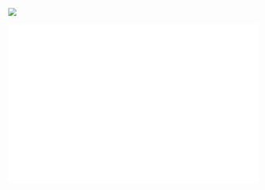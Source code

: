 [![](https://img.shields.io/badge/LinkedIn-0077B5?style=for-the-badge&logo=linkedin&logoColor=white)](https://www.linkedin.com/in/robert-schuh-4200523b/)

![Metrics](github-metrics.svg)
